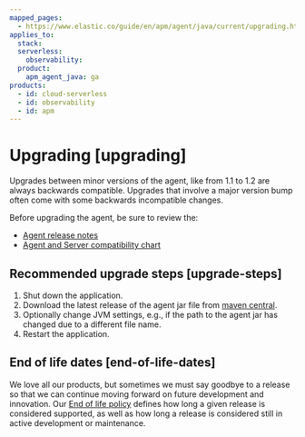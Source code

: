 ```yaml
---
mapped_pages:
  - https://www.elastic.co/guide/en/apm/agent/java/current/upgrading.html
applies_to:
  stack:
  serverless:
    observability:
  product:
    apm_agent_java: ga
products:
  - id: cloud-serverless
  - id: observability
  - id: apm
---
```


# Upgrading [upgrading]

Upgrades between minor versions of the agent, like from 1.1 to 1.2 are always backwards compatible. Upgrades that involve a major version bump often come with some backwards incompatible changes.

Before upgrading the agent, be sure to review the:

* [Agent release notes](/release-notes/index.md)
* [Agent and Server compatibility chart](docs-content://solutions/observability/apm/apm-agent-compatibility.md)


## Recommended upgrade steps [upgrade-steps]

1. Shut down the application.
2. Download the latest release of the agent jar file from [maven central](https://mvnrepository.com/artifact/co.elastic.apm/elastic-apm-agent/latest).
3. Optionally change JVM settings, e.g., if the path to the agent jar has changed due to a different file name.
4. Restart the application.


## End of life dates [end-of-life-dates]

We love all our products, but sometimes we must say goodbye to a release so that we can continue moving forward on future development and innovation. Our [End of life policy](https://www.elastic.co/support/eol) defines how long a given release is considered supported, as well as how long a release is considered still in active development or maintenance.

